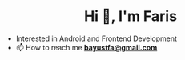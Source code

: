 <h1 align="center">Hi 👋, I'm Faris</h1>
                                    
- Interested in Android and Frontend Development
- 📫 How to reach me **bayustfa@gmail.com**


